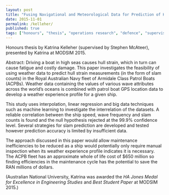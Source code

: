 ```yaml
---
layout: post
title: "Fusing Navigational and Meteorological Data for Prediction of Hull Slamming in Navy Patrol Boats"
date: 2015-11-01
permalink: /kelleher/
published: true
tags: ["honours", "thesis", "operations research", "defence", "supervision", "publication", ]
---
```


Honours thesis by Katrina Kelleher (supervised by Stephen McAteer), presented by Katrina at MODSIM 2015.

Abstract:
Driving a boat in high seas causes hull strain, which in turn can cause fatigue and costly damage. This paper investigates the feasibility of using weather data to predict hull strain measurements (in the form of slam counts) in the Royal Australian Navy fleet of Armidale Class Patrol Boats (ACPBs). Weather data containing the values of various wave attributes across the world’s oceans is combined with patrol boat GPS location data to develop a weather experience profile for a given ship.

This study uses interpolation, linear regression and big data techniques such as machine learning to investigate the interrelation of the datasets. A reliable correlation between the ship speed, wave frequency and slam counts is found and the null hypothesis rejected at the 99.9% confidence level. Several strategies for slam prediction are developed and tested however prediction accuracy is limited by insufficient data.

The approach discussed in this paper would allow maintenance inefficiencies to be reduced as a ship would potentially only require manual inspection when its weather experience profile indicates it is necessary. The ACPB fleet has an approximate whole of life cost of $650 million so finding efficiencies in the maintenance cycle has the potential to save the RAN millions of dollars.

(Australian National University, Katrina was awarded the *HA Jones Medal for Excellence in Engineering Studies* and *Best Student Paper* at MODSIM 2015.)
